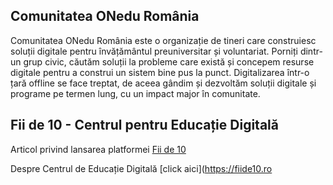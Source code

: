 ## Comunitatea ONedu România

Comunitatea ONedu România este o organizație de tineri care construiesc soluții digitale pentru învățământul preuniversitar și voluntariat. Porniți dintr-un grup civic, căutăm soluții la probleme care există și concepem resurse digitale pentru a construi un sistem bine pus la punct. Digitalizarea într-o țară offline se face treptat, de aceea gândim și dezvoltăm soluții digitale și programe pe termen lung, cu un impact major în comunitate.

## Fii de 10 - Centrul pentru Educație Digitală

Articol privind lansarea platformei [Fii de 10](https://digitalizamromania.ro/breaking-news-platforma-fii-de-10-aplicatia-de-educatie-digitala-a-unei-comunitati-de-elevi-ar-urma-sa-fie-lansat-anul-acesta/)

Despre Centrul de Educație Digitală [click aici](https://fiide10.ro

